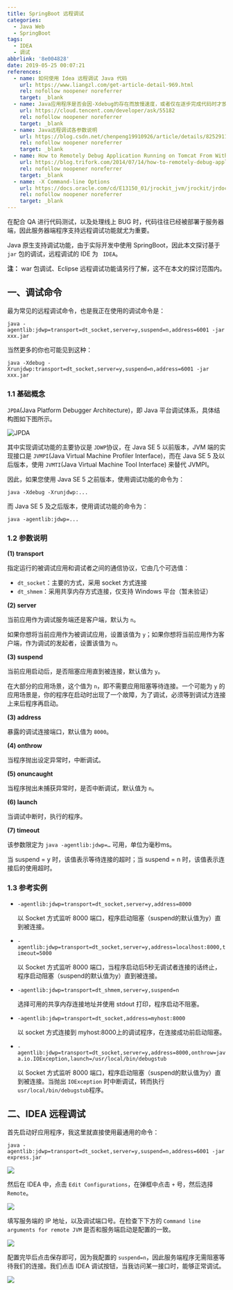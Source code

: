 ```yaml
---
title: SpringBoot 远程调试
categories:
  - Java Web
  - SpringBoot
tags:
  - IDEA
  - 调试
abbrlink: '8e004828'
date: 2019-05-25 00:07:21
references:
  - name: 如何使用 Idea 远程调试 Java 代码
    url: https://www.liangzl.com/get-article-detail-969.html
    rel: nofollow noopener noreferrer
    target: _blank
  - name: Java应用程序是否会因-Xdebug的存在而放慢速度，或者仅在逐步完成代码时才放慢速度？
    url: https://cloud.tencent.com/developer/ask/55182
    rel: nofollow noopener noreferrer
    target: _blank
  - name: Java远程调试各参数说明
    url: https://blog.csdn.net/chenpeng19910926/article/details/82529116
    rel: nofollow noopener noreferrer
    target: _blank
  - name: How to Remotely Debug Application Running on Tomcat From Within Intellij IDEA
    url: https://blog.trifork.com/2014/07/14/how-to-remotely-debug-application-running-on-tomcat-from-within-intellij-idea/
    rel: nofollow noopener noreferrer
    target: _blank
  - name: -X Command-line Options
    url: https://docs.oracle.com/cd/E13150_01/jrockit_jvm/jrockit/jrdocs/refman/optionX.html
    rel: nofollow noopener noreferrer
    target: _blank
---
```


在配合 QA 进行代码测试，以及处理线上 BUG 时，代码往往已经被部署于服务器端，因此服务器端程序支持远程调试功能就尤为重要。

Java 原生支持调试功能，由于实际开发中使用 SpringBoot，因此本文探讨基于 `jar` 包的调试，远程调试的 IDE 为 ` IDEA`。

**注：** war 包调试、Eclipse 远程调试功能请另行了解，这不在本文的探讨范围内。

## 一、调试命令

最为常见的远程调试命令，也是我正在使用的调试命令是：

```shell
java -agentlib:jdwp=transport=dt_socket,server=y,suspend=n,address=6001 -jar xxx.jar
```

当然更多的你也可能见到这种：

```shell
java -Xdebug -Xrunjdwp:transport=dt_socket,server=y,suspend=n,address=6001 -jar xxx.jar
```

### 1.1 基础概念

`JPDA`(Java Platform Debugger Architecture)，即 Java 平台调试体系，具体结构图如下图所示。

![JPDA](https://cdn.jsdelivr.net/gh/jitwxs/cdn/blog/posts/201905/20190521114410.png)

其中实现调试功能的主要协议是 `JDWP`协议，在 Java SE 5 以前版本，JVM 端的实现接口是 `JVMPI`(Java Virtual Machine Profiler Interface)，而在 Java SE 5 及以后版本，使用 `JVMTI`(Java Virtual Machine Tool Interface) 来替代 JVMPI。

因此，如果您使用 Java SE 5 之前版本，使用调试功能的命令为：

```shell
java -Xdebug -Xrunjdwp:...
```

而 Java SE 5 及之后版本，使用调试功能的命令为：

```shell
java -agentlib:jdwp=...
```

### 1.2 参数说明

**(1) transport**

指定运行的被调试应用和调试者之间的通信协议，它由几个可选值：

- `dt_socket`：主要的方式，采用 socket 方式连接
- `dt_shmem`：采用共享内存方式连接，仅支持 Windows 平台（暂未验证）

**(2) server**

当前应用作为调试服务端还是客户端，默认为 `n`。

如果你想将当前应用作为被调试应用，设置该值为 `y`；如果你想将当前应用作为客户端，作为调试的发起者，设置该值为 `n`。

**(3) suspend**

当前应用启动后，是否阻塞应用直到被连接，默认值为 `y`。

在大部分的应用场景，这个值为 `n`，即不需要应用阻塞等待连接。一个可能为 `y` 的应用场景是，你的程序在启动时出现了一个故障，为了调试，必须等到调试方连接上来后程序再启动。

**(3) address**

暴露的调试连接端口，默认值为 `8000`。

**(4) onthrow**

当程序抛出设定异常时，中断调试。

**(5) onuncaught**

当程序抛出未捕获异常时，是否中断调试，默认值为 `n`。

**(6) launch**

当调试中断时，执行的程序。

**(7) timeout**

该参数限定为 `java -agentlib:jdwp=…` 可用，单位为毫秒ms。

当 suspend = y 时，该值表示等待连接的超时；当 suspend = n 时，该值表示连接后的使用超时。

### 1.3 参考实例

- `-agentlib:jdwp=transport=dt_socket,server=y,address=8000`

  以 Socket 方式监听 8000 端口，程序启动阻塞（suspend的默认值为y）直到被连接。

- `-agentlib:jdwp=transport=dt_socket,server=y,address=localhost:8000,timeout=5000`

  以 Socket 方式监听 8000 端口，当程序启动后5秒无调试者连接的话终止，程序启动阻塞（suspend的默认值为y）直到被连接。

- `-agentlib:jdwp=transport=dt_shmem,server=y,suspend=n`

  选择可用的共享内存连接地址并使用 stdout 打印，程序启动不阻塞。

- `-agentlib:jdwp=transport=dt_socket,address=myhost:8000`

  以 socket 方式连接到 myhost:8000上的调试程序，在连接成功前启动阻塞。

- `-agentlib:jdwp=transport=dt_socket,server=y,address=8000,onthrow=java.io.IOException,launch=/usr/local/bin/debugstub`

  以 Socket 方式监听 8000 端口，程序启动阻塞（suspend的默认值为y）直到被连接。当抛出 `IOException` 时中断调试，转而执行 `usr/local/bin/debugstub`程序。

## 二、IDEA 远程调试

首先启动好应用程序，我这里就直接使用最通用的命令：

```shell
java -agentlib:jdwp=transport=dt_socket,server=y,suspend=n,address=6001 -jar express.jar
```

![](https://cdn.jsdelivr.net/gh/jitwxs/cdn/blog/posts/201905/20190521114429.png)

然后在 IDEA 中，点击 `Edit Configurations`，在弹框中点击 `+` 号，然后选择 `Remote`。

![](https://cdn.jsdelivr.net/gh/jitwxs/cdn/blog/posts/201905/20190521114514.png)

填写服务端的 IP 地址，以及调试端口号。在检查下下方的 `Command line arguments for remote JVM` 是否和服务端启动是配置的一致。

![](https://cdn.jsdelivr.net/gh/jitwxs/cdn/blog/posts/201905/20190521114700.png)

配置完毕后点击保存即可，因为我配置的 `suspend=n`，因此服务端程序无需阻塞等待我们的连接。我们点击 IDEA 调试按钮，当我访问某一接口时，能够正常调试。

![](https://cdn.jsdelivr.net/gh/jitwxs/cdn/blog/posts/201905/20190521114818.png)
